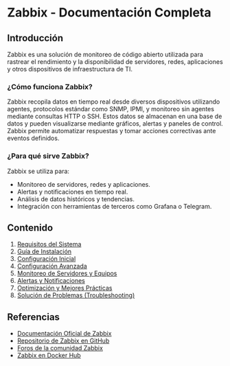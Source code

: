 # Zabbix - Documentación Completa

## Introducción
Zabbix es una solución de monitoreo de código abierto utilizada para rastrear el rendimiento y la disponibilidad de servidores, redes, aplicaciones y otros dispositivos de infraestructura de TI. 

### ¿Cómo funciona Zabbix?
Zabbix recopila datos en tiempo real desde diversos dispositivos utilizando agentes, protocolos estándar como SNMP, IPMI, y monitoreo sin agentes mediante consultas HTTP o SSH. Estos datos se almacenan en una base de datos y pueden visualizarse mediante gráficos, alertas y paneles de control. Zabbix permite automatizar respuestas y tomar acciones correctivas ante eventos definidos.

### ¿Para qué sirve Zabbix?
Zabbix se utiliza para:
- Monitoreo de servidores, redes y aplicaciones.
- Alertas y notificaciones en tiempo real.
- Análisis de datos históricos y tendencias.
- Integración con herramientas de terceros como Grafana o Telegram.

## Contenido

1. [Requisitos del Sistema](./docs/requisitos.md)
2. [Guía de Instalación](./docs/instalacion.md)
3. [Configuración Inicial](./docs/configuracion-inicial.md)
4. [Configuración Avanzada](./docs/configuracion-avanzada.md)
5. [Monitoreo de Servidores y Equipos](./docs/monitoreo.md)
6. [Alertas y Notificaciones](./docs/alertas.md)
7. [Optimización y Mejores Prácticas](./docs/optimizacion.md)
8. [Solución de Problemas (Troubleshooting)](./docs/troubleshooting.md)

## Referencias
- [Documentación Oficial de Zabbix](https://www.zabbix.com/documentation/current/)
- [Repositorio de Zabbix en GitHub](https://github.com/zabbix/zabbix)
- [Foros de la comunidad Zabbix](https://www.zabbix.com/forum)
- [Zabbix en Docker Hub](https://hub.docker.com/u/zabbix/)

